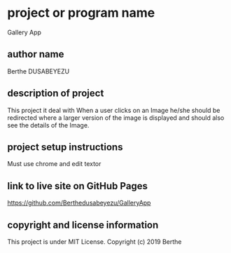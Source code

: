 # project or program name
Gallery App
 
## author name
Berthe DUSABEYEZU

## description of project
This project it deal with When a user clicks on an Image he/she should be redirected where a larger version of the image is displayed and should also see the details of the Image.

## project setup instructions
Must use chrome and edit textor

## link to live site on GitHub Pages
https://github.com/Berthedusabeyezu/GalleryApp

## copyright and license information

This project is under MIT License. Copyright (c) 2019 Berthe   